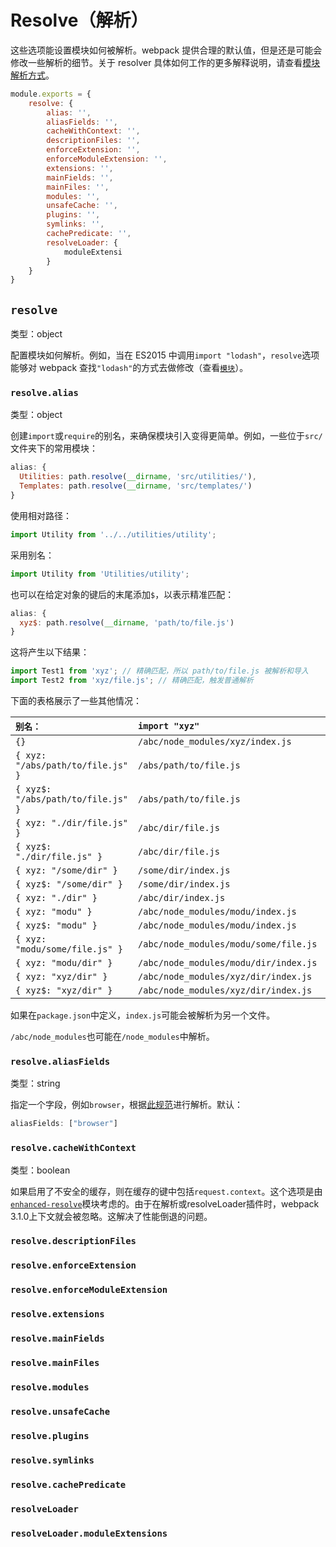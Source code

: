 # Resolve（解析）

这些选项能设置模块如何被解析。webpack 提供合理的默认值，但是还是可能会修改一些解析的细节。关于 resolver 具体如何工作的更多解释说明，请查看[模块解析方式](https://doc.webpack-china.org/concepts/module-resolution)。

```js
module.exports = {
    resolve: {
        alias: '',
        aliasFields: '',
        cacheWithContext: '',
        descriptionFiles: '',
        enforceExtension: '',
        enforceModuleExtension: '',
        extensions: '',
        mainFields: '',
        mainFiles: '',
        modules: '',
        unsafeCache: '',
        plugins: '',
        symlinks: '',
        cachePredicate: '',
        resolveLoader: {
            moduleExtensi
        }
    }
}
```

## `resolve`

类型：object

配置模块如何解析。例如，当在 ES2015 中调用`import "lodash"`，`resolve`选项能够对 webpack 查找`"lodash"`的方式去做修改（查看[`模块`](https://doc.webpack-china.org/configuration/resolve/#resolve-modules)）。

### `resolve.alias`

类型：object

创建`import`或`require`的别名，来确保模块引入变得更简单。例如，一些位于`src/`文件夹下的常用模块：

```js
alias: {
  Utilities: path.resolve(__dirname, 'src/utilities/'),
  Templates: path.resolve(__dirname, 'src/templates/')
}
```

使用相对路径：

```js
import Utility from '../../utilities/utility';
```

采用别名：

```js
import Utility from 'Utilities/utility';
```

也可以在给定对象的键后的末尾添加`$`，以表示精准匹配：

```js
alias: {
  xyz$: path.resolve(__dirname, 'path/to/file.js')
}
```

这将产生以下结果：

```js
import Test1 from 'xyz'; // 精确匹配，所以 path/to/file.js 被解析和导入
import Test2 from 'xyz/file.js'; // 精确匹配，触发普通解析
```

下面的表格展示了一些其他情况：

| **`别名：`** | **`import "xyz"`** | **`import "xyz/file.js"`** |
| :--- | :--- | :--- |
| `{}` | `/abc/node_modules/xyz/index.js` | `/abc/node_modules/xyz/file.js` |
| `{ xyz: "/abs/path/to/file.js" }` | `/abs/path/to/file.js` | error |
| `{ xyz$: "/abs/path/to/file.js" }` | `/abs/path/to/file.js` | `/abc/node_modules/xyz/file.js` |
| `{ xyz: "./dir/file.js" }` | `/abc/dir/file.js` | error |
| `{ xyz$: "./dir/file.js" }` | `/abc/dir/file.js` | `/abc/node_modules/xyz/file.js` |
| `{ xyz: "/some/dir" }` | `/some/dir/index.js` | `/some/dir/file.js` |
| `{ xyz$: "/some/dir" }` | `/some/dir/index.js` | `/abc/node_modules/xyz/file.js` |
| `{ xyz: "./dir" }` | `/abc/dir/index.js` | `/abc/dir/file.js` |
| `{ xyz: "modu" }` | `/abc/node_modules/modu/index.js` | `/abc/node_modules/modu/file.js` |
| `{ xyz$: "modu" }` | `/abc/node_modules/modu/index.js` | `/abc/node_modules/xyz/file.js` |
| `{ xyz: "modu/some/file.js" }` | `/abc/node_modules/modu/some/file.js` | error |
| `{ xyz: "modu/dir" }` | `/abc/node_modules/modu/dir/index.js` | `/abc/node_modules/dir/file.js` |
| `{ xyz: "xyz/dir" }` | `/abc/node_modules/xyz/dir/index.js` | `/abc/node_modules/xyz/dir/file.js` |
| `{ xyz$: "xyz/dir" }` | `/abc/node_modules/xyz/dir/index.js` | `/abc/node_modules/xyz/file.js` |

如果在`package.json`中定义，`index.js`可能会被解析为另一个文件。

`/abc/node_modules`也可能在`/node_modules`中解析。

### `resolve.aliasFields`

类型：string

指定一个字段，例如`browser`，根据[此规范](https://github.com/defunctzombie/package-browser-field-spec)进行解析。默认：

```js
aliasFields: ["browser"]
```

### `resolve.cacheWithContext`

类型：boolean

如果启用了不安全的缓存，则在缓存的键中包括`request.context`。这个选项是由[`enhanced-resolve`](https://github.com/webpack/enhanced-resolve/)模块考虑的。由于在解析或resolveLoader插件时，webpack 3.1.0上下文就会被忽略。这解决了性能倒退的问题。

### `resolve.descriptionFiles`

### `resolve.enforceExtension`

### `resolve.enforceModuleExtension`

### `resolve.extensions`

### `resolve.mainFields`

### `resolve.mainFiles`

### `resolve.modules`

### `resolve.unsafeCache`

### `resolve.plugins`

### `resolve.symlinks`

### `resolve.cachePredicate`

### `resolveLoader`

### `resolveLoader.moduleExtensions`

### 



